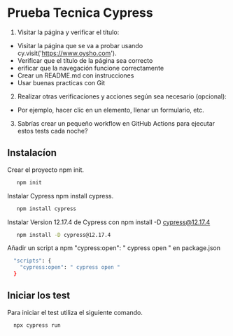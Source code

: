 
# Prueba Tecnica Cypress

1. Visitar la página y verificar el título:
- Visitar la página que se va a probar usando cy.visit('https://www.oysho.com').
- Verificar que el título de la página sea correcto
- erificar que la navegación funcione correctamente
- Crear un README.md con instrucciones
- Usar buenas practicas con Git
2. Realizar otras verificaciones y acciones según sea necesario (opcional):
- Por ejemplo, hacer clic en un elemento, llenar un formulario, etc.
3. Sabrías crear un pequeño workflow en GitHub Actions para ejecutar estos tests cada noche?


## Instalacíon

Crear el proyecto npm init.


```bash
   npm init
```

Instalar Cypress npm install cypress. 
```bash
   npm install cypress
```

Instalar Version 12.17.4 de Cypress con npm install -D cypress@12.17.4

```bash
   npm install -D cypress@12.17.4
```

Añadir un script a npm "cypress:open": " cypress open " en package.json

```bash
  "scripts": {
    "cypress:open": " cypress open "
  }
```
    
## Iniciar los test

Para iniciar el test utiliza el siguiente comando.

```bash
  npx cypress run
```


